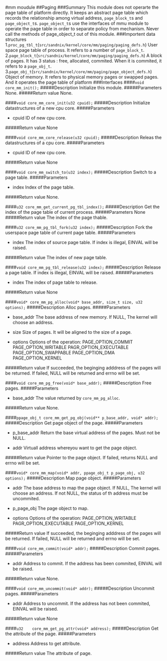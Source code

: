 #mm moudule
##Paging
###Summary
This module does not operarte the page table of platform directly. It keeps an abstract page table which records the relationship among virtual address, `page_block_t`s and `page_object_t`s. `page_object_t`s use the interfaces of mmu module to operate the page table in order to separate policy from mechanism.
Never call the methods of page_object_t out of this module.
###Importent data structures
1.`proc_pg_tbl_t`(`src/sandnix/kernel/core/mm/paging/paging_defs.h`)
User space page table of process. It refers to a number of `page_block_t`.
2.`page_block_t`(`src/sandnix/kernel/core/mm/paging/paging_defs.h`)
A block of pages. It has 3 status : free, allocated, commited. When it is commited, it refers to a `page_obj_t`.
3.`page_obj_t`(`src/sandnix/kernel/core/mm/paging/page_object_defs.h`)
Object of memory. It refers to physical memory pages or swapped pages. And it operates the page table of platform
###Interfaces
####`void core_mm_init();`
#####Description
Initialize this module.
#####Parameters
None.
#####Return value
None.

####`void core_mm_core_init(u32 cpuid);`
#####Description
Initialize datastructures of a new cpu core.
#####Parameters
* cpuid
ID of new cpu core.

#####Return value
None

####`void core_mm_core_release(u32 cpuid);`
#####Description
Releas the datastructures of a cpu core.
#####Parameters
* cpuid
ID of new cpu core.

#####Return value
None

####`void core_mm_switch_to(u32 index);`
#####Description
Switch to a page table.
#####Parameters
* index
Index of the page table.

#####Return value
None.

####`u32 core_mm_get_current_pg_tbl_index();`
#####Description
Get the index of the page table of current process.
#####Parameters
None
#####Return value
The index of the page thable.

####`u32 core_mm_pg_tbl_fork(u32 index);`
#####Description
Fork the userspace page table of current page table.
#####Parameters
* index
The index of source page table. If index is illegal, EINVAL will be raised.

#####Return value
The index of new page table.

####`void core_mm_pg_tbl_release(u32 index);`
#####Description
Release a page table. If index is illegal, EINVAL will be raised.
#####Parameters
* index
The index of page table to release.

#####Return value
None

####`void* core_mm_pg_alloc(void* base_addr, size_t size, u32 options);`
#####Description
Alloc pages.
#####Parameters
* base_addr
The base address of new memory. If NULL, The kernel will choose an address.

* size
Size of pages. It will be aligned to the size of a page.

* options
Options of the operation:
PAGE_OPTION_COMMIT
PAGE_OPTION_WRITABLE
PAGR_OPTION_EXECUTABLE
PAGE_OPTION_SWAPPABLE
PAGE_OPTION_DMA
PAGE_OPTION_KERNEL


#####Return value
If succeeded, the beginging adddress of the pages will be returned.
If failed, NULL will be returned and errno will be set.

####`void core_mm_pg_free(void* base_addr);`
#####Description
Free pages.
#####Parameters
* base_addr
The value returned by `core_mm_pg_alloc`.

#####Return value
None.

####`ppage_obj_t core_mm_get_pg_obj(void** p_base_addr, void* addr);`
#####Description
Get page object of the page.
#####Parameters
* p_base_addr
Return the base virtual address of the pages. Must not be NULL.

* addr
Virtuall address whereyou want to get the page object.

#####Return value
Pointer to the page object. If failed, returns NULL and errno will be set.

####`void* core_mm_map(void* addr, ppage_obj_t p_page_obj, u32 options);`
#####Description
Map page object.
#####Parameters
* addr
The base address to map the page object. If NULL, The kernel will choose an address.
If not NULL, the status of th address must be uncommited.

* p_page_obj
The page object to map.

* options
Options of the operation:
PAGE_OPTION_WRITABLE
PAGR_OPTION_EXECUTABLE
PAGE_OPTION_KERNEL

#####Return value
If succeeded, the beginging adddress of the pages will be returned.
If failed, NULL will be returned and errno will be set.

####`void core_mm_commit(void* addr);`
#####Description
Commit pages.
#####Parameters
* addr
Address to commit. If the address has been commited, EINVAL will be raised.

#####Return value
None.

####`void core_mm_uncommit(void* addr);`
#####Description
Uncommit pages.
#####Parameters
* addr
Address to uncommit. If the address has not been commited, EINVAL will be raised.

#####Return value
None

####`u32	core_mm_get_pg_attr(void* address);`
#####Description
Get the attribute of the page.
#####Parameters
* address
Address to get attribute.

#####Return value
The attribute of page.
